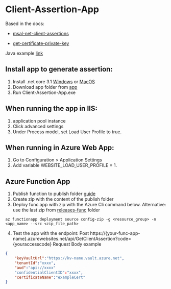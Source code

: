 # Client-Assertion-App

Based in the docs:
* [msal-net-client-assertions](https://docs.microsoft.com/en-us/azure/active-directory/develop/msal-net-client-assertions)

* [get-certificate-private-key](https://docs.microsoft.com/en-us/samples/azure/azure-sdk-for-net/get-certificate-private-key/)

Java example [link](https://docs.microsoft.com/en-us/azure/active-directory/develop/msal-java-token-cache-serialization)

## Install app to generate assertion:

1. Install .net core 3.1 [Windows](https://dotnet.microsoft.com/en-us/download/dotnet/thank-you/runtime-3.1.26-windows-x64-installer) or [MacOS](https://dotnet.microsoft.com/en-us/download/dotnet/thank-you/runtime-3.1.26-macos-x64-installer)
2. Download app folder from [app](https://github.com/jagojar/Client-Assertion-App/tree/master/app)
3. Run Client-Assertion-App.exe

## When running the app in IIS: 
1. application pool instance
2. Click advanced settings
3. Under Process model, set Load User Profile to true.

## When running in Azure Web App:
1. Go to Configuration > Application Settings 
2. Add variable WEBSITE_LOAD_USER_PROFILE = 1.

## Azure Function App
1. Publish function to publish folder [guide](https://docs.microsoft.com/en-us/visualstudio/deployment/quickstart-deploy-aspnet-web-app?view=vs-2022&tabs=folder)
2. Create zip with the content of the publish folder
3. Deploy func app with zip with the Azure Cli command below.
Alternative: use the last zip from [releases-func](https://github.com/jagojar/Client-Assertion-App/tree/master/releases-func) folder

```
az functionapp deployment source config-zip -g <resource_group> -n <app_name> --src <zip_file_path>
```
4. Test the app with the endpoint:
Post https://{your-func-app-name}.azurewebsites.net/api/GetClientAssertion?code={youraccesscode}
Request Body example
```json
{
	"keyVaultUrl":"https://kv-name.vault.azure.net",
	"tenantId":"xxxx",
	"aud":"api://xxxx"
	"confidentialClientID":"xxxx",
	"certificateName":"exampleCert"
}
```

